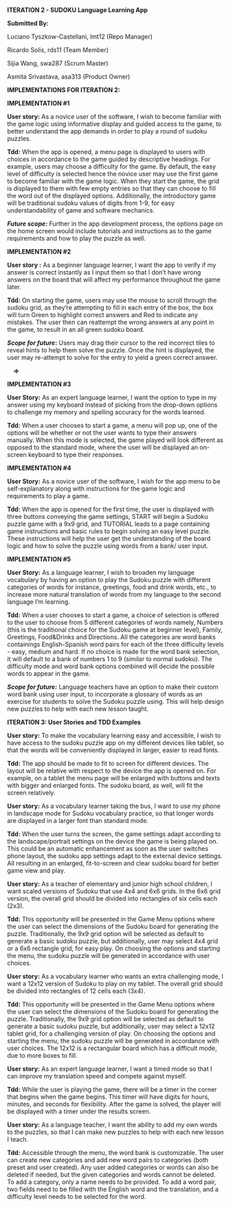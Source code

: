 ﻿
**ITERATION 2 - SUDOKU Language Learning App**

**Submitted By:** 

Luciano Tyszkow-Castellani, lmt12 (Repo Manager)

Ricardo Solis, rds11 (Team Member)

Sijia Wang, swa287 (Scrum Master)

Asmita Srivastava, asa313 (Product Owner)

**IMPLEMENTATIONS FOR ITERATION 2:**

**IMPLEMENTATION #1**

**User story:** As a novice user of the software, I wish to become familiar with the game logic using informative display and guided access to the game, to better understand the app demands in order to play a round of sudoku puzzles. 

**Tdd:**  When the app is opened, a menu page is displayed to users with choices in accordance to the game guided by descriptive headings. For example, users may choose a difficulty for the game. By default, the easy level of difficulty is selected hence the novice user may use the first game to become familiar with the game logic. When they start the game, the grid is displayed to them with few empty entries so that they can choose to fill the word out of the displayed options. Additionally, the introductory game will be traditional sudoku values of digits from 1-9, for easy understandability of game and software mechanics. 

***Future scope:*** Further in the app development process, the options page on the home screen would include tutorials and instructions as to the game requirements and how to play the puzzle as well. 



**IMPLEMENTATION #2**

**User story :** As a beginner language learner, I want the app to verify if my answer is correct instantly as I input them so that I don’t have wrong answers on the board that will affect my performance throughout the game later. 

**Tdd:** On starting the game, users may use the mouse to scroll through the sudoku grid, as they’re attempting to fill in each entry of the box, the box will turn Green to highlight correct answers and Red to indicate any mistakes. The user then can reattempt the wrong answers at any point in the game, to result in an all green sudoku board. 

***Scope for future*:** Users may drag their cursor to the red incorrect tiles to reveal hints to help them solve the puzzle. Once the hint is displayed, the user may re-attempt to solve for the entry to yield a green correct answer. 

`  `**=>**   



**IMPLEMENTATION #3**

**User Story:** As an expert language learner, I want the option to type in my answer using my keyboard instead of picking from the drop-down options to challenge my memory and spelling accuracy for the words learned.

**Tdd:** When a user chooses to start a game, a menu will pop up, one of the options will be whether or not the user wants to type their answers manually. When this mode is selected, the game played will look different as opposed to the standard mode, where the user will be displayed an on-screen keyboard to type their responses.




**IMPLEMENTATION #4**

**User Story:** As a novice user of the software, I wish for the app menu to be self-explanatory along with instructions for the game logic and requirements to play a game. 

**Tdd:** When the app is opened for the first time, the user is displayed with three buttons conveying the game settings, START will begin a Sudoku puzzle game with a 9x9 grid, and TUTORIAL leads to a page containing game instructions and basic rules to begin solving an easy level puzzle. These instructions will help the user get the understanding of the board logic and how to solve the puzzle using words from a bank/ user input. 



**IMPLEMENTATION #5**

**User Story:** As a language learner, I wish to broaden my language vocabulary by having an option to play the Sudoku puzzle with different categories of words for instance, greetings, food and drink words, etc., to increase more natural translation of words from my language to the second language I’m learning. 

**Tdd:** When a user chooses to start a game, a choice of selection is offered to the user to choose from 5 different categories of words namely, Numbers (this is the traditional choice for the Sudoku game at beginner level), Family, Greetings, Food&Drinks and Directions. All the categories are word banks containings English-Spanish word pairs for each of the three difficulty levels - easy, medium and hard. If no choice is made for the word bank selection, it will default to a bank of numbers 1 to 9 (similar to normal sudoku). The difficulty mode and word bank options combined will decide the possible words to appear in the game.



***Scope for future:*** Language teachers have an option to make their custom word bank using user input, to incorporate a glossary of words as an exercise for students to solve the Sudoku puzzle using. This will help design new puzzles to help with each new lesson taught.

**ITERATION 3: User Stories and TDD Examples**

**User story:** To make the vocabulary learning easy and accessible, I wish to have access to the sudoku puzzle app on my different devices like tablet, so that the words will be conveniently displayed in larger, easier to read fonts.  

**Tdd:** The app should be made to fit to screen for different devices. The layout will be relative with respect to the device the app is opened on. For example, on a tablet the menu page will be enlarged with buttons and texts with bigger and enlarged fonts. The sudoku board, as well, will fit the screen relatively. 



**User story:** As a vocabulary learner taking the bus, I want to use my phone in landscape mode for Sudoku vocabulary practice, so that longer words are displayed in a larger font than standard mode. 

**Tdd:** When the user turns the screen, the game settings adapt according to the landscape/portrait settings on the device the game is being played on. This could be an automatic enhancement as soon as the user switches phone layout, the sudoku app settings adapt to the external device settings. All resulting in an enlarged, fit-to-screen and clear sudoku board for better game view and play.



**User story:** As a teacher of elementary and junior high school children, I want scaled versions of Sudoku that use 4x4 and 6x6 grids. In the 6x6 grid version, the overall grid should be divided into rectangles of six cells each (2x3).

**Tdd:** This opportunity will be presented in the Game Menu options where the user can select the dimensions of the Sudoku board for generating the puzzle. Traditionally, the 9x9 grid option will be selected as default to generate a basic sudoku puzzle, but additionally, user may select 4x4 grid or a 6x6 rectangle grid, for easy play. On choosing the options and starting the menu, the sudoku puzzle will be generated in accordance with user choices.  



**User story:** As a vocabulary learner who wants an extra challenging mode, I want a 12x12 version of Sudoku to play on my tablet. The overall grid should be divided into rectangles of 12 cells each (3x4).

**Tdd:** This opportunity will be presented in the Game Menu options where the user can select the dimensions of the Sudoku board for generating the puzzle. Traditionally, the 9x9 grid option will be selected as default to generate a basic sudoku puzzle, but additionally, user may select a 12x12 tablet grid, for a challenging version of play. On choosing the options and starting the menu, the sudoku puzzle will be generated in accordance with user choices.  The 12x12 is a rectangular board which has a difficult mode, due to more boxes to fill. 

**User story:** As an expert language learner, I want a timed mode so that I can improve my translation speed and compete against myself.

**Tdd:** While the user is playing the game, there will be a timer in the corner that begins when the game begins. This timer will have digits for hours, minutes, and seconds for flexibility. After the game is solved, the player will be displayed with a timer under the results screen. 


**User story:** As a language teacher, I want the ability to add my own words to the puzzles, so that I can make new puzzles to help with each new lesson I teach.

**Tdd:** Accessible through the menu, the word bank is customizable. The user can create new categories and add new word pairs to categories (both preset and user created). Any user added categories or words can also be deleted if needed, but the given categories and words cannot be deleted. To add a category, only a name needs to be provided. To add a word pair, two fields need to be filled with the English word and the translation, and a difficulty level needs to be selected for the word. 


